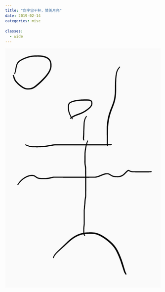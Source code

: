 ```yaml
---
title: "向宇宙干杯，赞美月亮"
date: 2019-02-14
categories: misc

classes:
  - wide
---
```


![](/assets/img/2019-02-14-涂鸦-向宇宙干杯-赞美月亮.png)